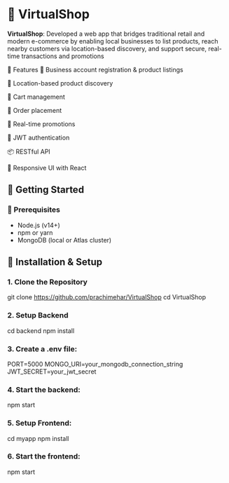 # 🛒 VirtualShop

**VirtualShop**: Developed a web app that bridges traditional retail and modern e-commerce by enabling local businesses to list products, reach nearby customers via location-based discovery, and support secure, real-time transactions and promotions

🌟 Features
🏪 Business account registration & product listings

📍 Location-based product discovery

🛒 Cart management

🧾 Order placement

💬 Real-time promotions

🔐 JWT authentication

📦 RESTful API

🎨 Responsive UI with React



## 🚀 Getting Started

### 🔧 Prerequisites

- Node.js (v14+)
- npm or yarn
- MongoDB (local or Atlas cluster)

## 🔨 Installation & Setup

### 1. Clone the Repository

git clone https://github.com/prachimehar/VirtualShop
cd VirtualShop


### 2. Setup Backend

cd backend
npm install


### 3. Create a .env file:
PORT=5000
MONGO_URI=your_mongodb_connection_string
JWT_SECRET=your_jwt_secret


### 4. Start the backend:
npm start


### 5. Setup Frontend:
cd myapp
npm install


### 6. Start the frontend:
npm start
